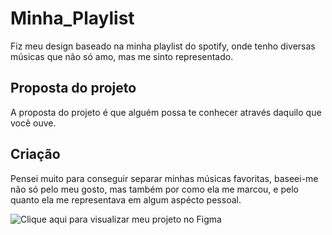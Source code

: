 # Minha_Playlist

Fiz meu design baseado na minha playlist do spotify, onde tenho diversas músicas que não só amo, mas me sinto representado.

## Proposta do projeto

A proposta do projeto é que alguém possa te conhecer através daquilo que você ouve.

## Criação

Pensei muito para conseguir separar minhas músicas favoritas, baseei-me não só pelo meu gosto, mas também por como ela me marcou, e pelo quanto ela me representava em algum aspécto pessoal.

![Clique aqui para visualizar meu projeto no Figma](https://www.figma.com/proto/mTAhvsQOuUu9lyvJZjg3Zi/Playlist?node-id=0%3A1&scaling=scale-down&page-id=0%3A1&starting-point-node-id=4%3A4)
